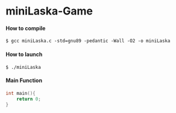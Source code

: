 # miniLaska-Game

#### How to compile

`$ gcc miniLaska.c -std=gnu89 -pedantic -Wall -O2 -o miniLaska`

#### How to launch

`$ ./miniLaska`

#### Main Function
```c
int main(){
	return 0;
}
```
